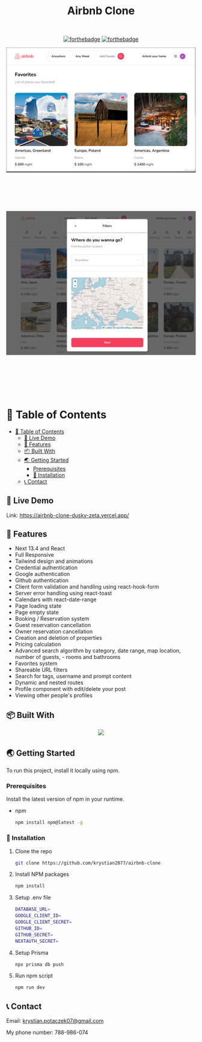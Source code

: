 <br />
<div align="center">
  <h1 style="margin-bottom: 50px">Airbnb Clone</h1>

[![forthebadge](http://forthebadge.com/images/badges/made-with-typescript.svg)](http://forthebadge.com)
[![forthebadge](http://forthebadge.com/images/badges/built-with-love.svg)](http://forthebadge.com)

 <img src="img/start4.png" alt="Start" style="margin-bottom: 100px">
 <img src="img/start3.png" alt="Start" style="margin-bottom: 100px">

</div>

# 🚩 Table of Contents

- [🚩 Table of Contents](#-table-of-contents)
  - [🚀 Live Demo](#-live-demo)
  - [🔭 Features](#-features)
  - [📦 Built With](#-built-with)
  - [🌏 Getting Started](#-getting-started)
    - [Prerequisites](#prerequisites)
    - [🔧 Installation](#-installation)
  - [📞 Contact](#-contact)

## 🚀 Live Demo

Link: https://airbnb-clone-dusky-zeta.vercel.app/

## 🔭 Features

- Next 13.4 and React
- Full Responsive
- Tailwind design and animations
- Credential authentication
- Google authentication
- Github authentication
- Client form validation and handling using react-hook-form
- Server error handling using react-toast
- Calendars with react-date-range
- Page loading state
- Page empty state
- Booking / Reservation system
- Guest reservation cancellation
- Owner reservation cancellation
- Creation and deletion of properties
- Pricing calculation
- Advanced search algorithm by category, date range, map location, number of guests, - rooms and bathrooms
- Favorites system
- Shareable URL filters
- Search for tags, username and prompt content
- Dynamic and nested routes
- Profile component with edit/delete your post
- Viewing other people's profiles

## 📦 Built With

<p align="center">
  <a href="https://skillicons.dev">
    <img src="https://skillicons.dev/icons?i=typescript,next,react,tailwind,mongodb" />
  </a>
</p>

## 🌏 Getting Started

To run this project, install it locally using npm.

### Prerequisites

Install the latest version of npm in your runtime.

- npm

  ```sh
  npm install npm@latest -g
  ```

### 🔧 Installation

1.  Clone the repo

    ```sh
    git clone https://github.com/krystian2077/airbnb-clone
    ```

2.  Install NPM packages

    ```sh
    npm install
    ```

3.  Setup .env file

    ```sh
    DATABASE_URL=
    GOOGLE_CLIENT_ID=
    GOOGLE_CLIENT_SECRET=
    GITHUB_ID=
    GITHUB_SECRET=
    NEXTAUTH_SECRET=
    ```

4.  Setup Prisma

    ```sh
    npx prisma db push
    ```

5.  Run npm script

    ```sh
    npm run dev
    ```

<!-- CONTACT -->

## 📞 Contact

Email: krystian.potaczek07@gmail.com

My phone number: 788-986-074
